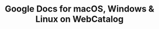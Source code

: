---
name: Google Docs
category: Productivity
title: 'Google Docs for macOS, Windows & Linux on WebCatalog'
key: google-docs
fullUrl: 'https://docs.google.com'
hostname: docs.google.com

---